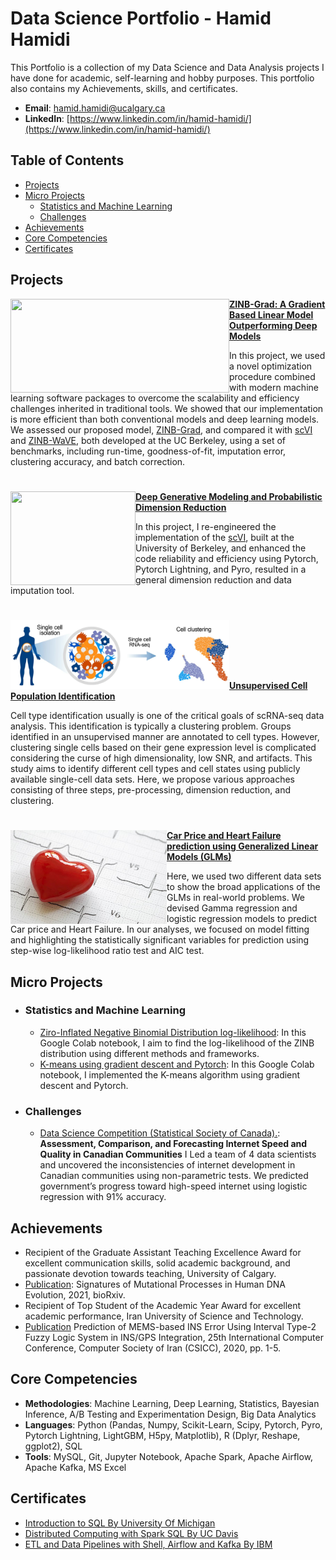 
# Data Science Portfolio - Hamid Hamidi
This Portfolio is a collection of my Data Science and Data Analysis projects I have done for academic, self-learning and hobby purposes. This portfolio also contains my Achievements, skills, and certificates. 

- **Email**: [hamid.hamidi@ucalgary.ca](hamid.hamidi@ucalgary.ca)
- **LinkedIn**: [https://www.linkedin.com/in/hamid-hamidi/](https://www.linkedin.com/in/hamid-hamidi/)

## Table of Contents

  * [Projects](#Projects)
  * [Micro Projects](#micro-projects)
    + [Statistics and Machine Learning](#statistics-and-machine-learning)
    + [Challenges](#challenges)
  * [Achievements](#achievements)
  * [Core Competencies](#core-competencies)
  * [Certificates](#certificates)


## Projects

<img align="left" width="350" height="150" src="https://media.springernature.com/full/springer-static/image/art%3A10.1038%2Fs41467-017-02554-5/MediaObjects/41467_2017_2554_Fig1_HTML.png?as=webp"> **[ZINB-Grad: A Gradient Based Linear Model Outperforming Deep Models](https://github.com/HH197/ZINB-Grad)**

In this project, we used a novel optimization procedure combined with modern machine learning software packages to overcome the scalability and efficiency challenges inherited in traditional tools. We showed that our implementation is more efficient than both conventional models and deep learning models. We assessed our proposed model, [ZINB-Grad](https://github.com/HH197/ZINB-Grad), and compared it with [scVI](https://www.nature.com/articles/s41592-018-0229-2#Sec43) and [ZINB-WaVE](https://www.nature.com/articles/s41467-017-02554-5), both developed at the UC Berkeley, using a set of benchmarks, including run-time, goodness-of-fit, imputation error, clustering accuracy, and batch correction.

#
<img align="left" width="200" height="150" src="https://developer-blogs.nvidia.com/wp-content/uploads/2020/08/single-cell-rna-sequencing-experiment-1-625x429.png"> **[
Deep Generative Modeling and Probabilistic Dimension Reduction](https://github.com/HH197/Deep-Generative-Modeling-and-Probabilistic-Dimension-Reduction)**

In this project, I re-engineered the implementation of the [scVI](https://www.nature.com/articles/s41592-018-0229-2), built at the University of Berkeley, and enhanced the code reliability and efficiency using Pytorch, Pytorch Lightning, and Pyro, resulted in a general dimension reduction and data imputation tool.

#

<img width="350" height="110" src="https://github.com/HH197/Unsupervised-cell-population-identification/blob/main/Figures/project_pic.png" >**[Unsupervised Cell Population Identification](https://github.com/HH197/Unsupervised-cell-population-identification)**

Cell type identification usually is one of the critical goals of scRNA-seq data analysis. This identification is typically a clustering problem. Groups identified in an unsupervised manner are annotated to cell types. However, clustering single cells based on their gene expression level is complicated considering the curse of high dimensionality, low SNR, and artifacts. This study aims to identify different cell types and cell states using publicly available single-cell data sets. Here, we propose various approaches consisting of three steps, pre-processing, dimension reduction, and clustering.

#

<img align="left" width="250" height="150" src="https://github.com/HH197/Portfolio/blob/main/Figures/heart.jpg"> **[
Car Price and Heart Failure prediction using Generalized Linear Models (GLMs)](https://github.com/HH197/GLM-project)**

Here, we used two different data sets to show the broad applications of the GLMs in real-world problems. We devised Gamma regression and logistic regression models to predict Car price and Heart Failure. In our analyses, we focused on model fitting and highlighting the statistically significant variables for prediction using step-wise log-likelihood ratio test and AIC test.

## Micro Projects
- ### Statistics and Machine Learning
    - [Ziro-Inflated Negative Binomial Distribution log-likelihood](https://colab.research.google.com/drive/1BWAN1ezDv39ubT9d3iLVy_fE4HQPTTdz?usp=sharing): In this Google Colab notebook, I aim to find the log-likelihood of the ZINB distribution using different methods and frameworks. 
    - [K-means using gradient descent and Pytorch](https://colab.research.google.com/drive/1b52xfZOylYpG2hKJUS20r5P7ATe7BSaY?usp=sharing): In this Google Colab notebook, I implemented the K-means algorithm using gradient descent and Pytorch.
 
- ### Challenges
    - [Data Science Competition (Statistical Society of Canada).](https://drive.google.com/file/d/1BoANmS7GRmL9r90arduzFZ0pMUfsPbX6/view?usp=sharing): **Assessment, Comparison, and Forecasting Internet Speed and Quality in Canadian Communities**
    I Led a team of 4 data scientists and uncovered the inconsistencies of internet development in Canadian communities using non-parametric tests. We predicted government’s progress toward high-speed internet using logistic regression with 91% accuracy.

## Achievements
- Recipient of the Graduate Assistant Teaching Excellence Award for excellent communication skills, solid academic background, and passionate devotion towards teaching, University of Calgary.
- [Publication](https://www.biorxiv.org/content/10.1101/2021.01.09.426041v1.abstract): Signatures of Mutational Processes in Human DNA Evolution, 2021, bioRxiv.
- Recipient of Top Student of the Academic Year Award for excellent academic performance, Iran University of Science and Technology.
- [Publication](https://ieeexplore.ieee.org/abstract/document/9050081) Prediction of MEMS-based INS Error Using Interval Type-2 Fuzzy Logic System in INS/GPS Integration, 25th International Computer Conference, Computer Society of Iran (CSICC), 2020, pp. 1-5.

## Core Competencies

- **Methodologies**: Machine Learning, Deep Learning, Statistics, Bayesian Inference, A/B Testing and Experimentation Design, Big Data Analytics
- **Languages**: Python (Pandas, Numpy, Scikit-Learn, Scipy, Pytorch, Pyro, Pytorch Lightning, LightGBM, H5py, Matplotlib), R (Dplyr, Reshape, ggplot2), SQL
- **Tools**: MySQL, Git, Jupyter Notebook, Apache Spark, Apache Airflow, Apache Kafka, MS Excel

## Certificates

- [Introduction to SQL By University Of Michigan](https://github.com/HH197/Portfolio/blob/main/Certificates/Coursera_SQL.pdf)
- [Distributed Computing with Spark SQL By UC Davis](https://github.com/HH197/Portfolio/blob/main/Certificates/Coursera_Spark.pdf)
- [ETL and Data Pipelines with Shell, Airflow and Kafka By IBM](https://github.com/HH197/Portfolio/blob/main/Certificates/Coursera_ETL.pdf)

